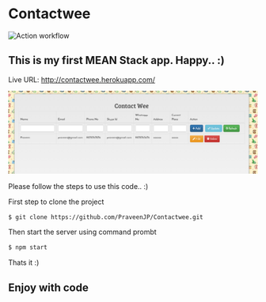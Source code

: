 Contactwee
==========================

![Action workflow](https://github.com/PraveenJP/ContactWee/actions/workflows/main.yml/badge.svg)

## This is my first MEAN Stack app. Happy.. :)

Live URL: http://contactwee.herokuapp.com/

![alt tag](https://raw.githubusercontent.com/PraveenJP/Contactwee/master/public/assets/img/Sceenshot.PNG)

Please follow the steps to use this code.. :)

First step to clone the project

```bash
$ git clone https://github.com/PraveenJP/Contactwee.git
```

Then start the server using command prombt

```bash
$ npm start
```

Thats it :)

## Enjoy with code

